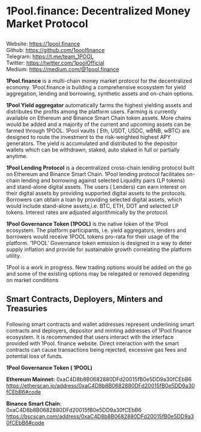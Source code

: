 #  1Pool.finance: Decentralized Money Market Protocol <br> </p>
Website: https://1pool.finance<br>
Github: https://github.com/1poolfinance<br>
Telegram: https://t.me/team_1POOL <br>
Twitter: https://twitter.com/1poolOfficial <br>
Medium: https://medium.com/@1pool.finance <br>

 **1Pool.finance** is a multi-chain money market protocol for the decentralized economy. 1Pool.finance is building a comprehensive ecosystem for yield aggregation, lending and borrowing, synthetic assets and on-chain options.<br></p>
 **1Pool Yield aggregator** automatically farms the highest yielding assets and distributes the profits among the platform users. Farming is currently available on Ethereum and Binance Smart Chain token assets. More chains would be added and a majority of the current and upcoming assets can be farmed through 1POOL. 1Pool vaults ( Eth, USDT, USDC, wBNB, wBTC) are designed to route the investment to the risk-weighted highest APY generators. The yield is accumulated and distributed to the depositor wallets which can be withdrawn, staked, auto staked in full or partially anytime. <br> </p>
   **1Pool Lending Protocol** is a decentralized cross-chain lending protocol built on Ethereum and Binance Smart Chain. 1Pool lending protocol facilitates on-chain lending and borrowing against selected Liquidity pairs (LP tokens) and stand-alone digital assets. The users ( Lenders) can earn interest on their digital assets by providing supported digital assets to the protocols. Borrowers can obtain a loan by providing selected digital assets, which would include stand-alone assets,i.e. BTC, ETH, DOT and selected LP tokens. Interest rates are adjusted algorithmically by the protocol.<br></p> 
**1Pool Governance Token (1POOL)** is the native token of the 1Pool ecosystem. The platform participants, i.e. yield aggregators, lenders and borrowers would receive 1POOL tokens pro-rata for their usage of the platform. ‘1POOL’ Governance token emission is designed in a way to deter supply inflation and provide for sustainable growth correlating the platform utility.<br></p>
1Pool is a work in progress. New trading options would be added on the go and some of the existing options may be relegated or removed depending on market conditions <br></p>
 ##  Smart Contracts,  Deployers, Minters and Treasuries <br> </p>
  Following smart contracts and wallet addresses represent underlining smart contracts and deployers, depositor and minting addresses of 1Pool.finance ecosystem.
It is recommended that users interact with the interface provided with 1Pool. finance website. Direct interaction with the smart contracts can cause transactions being rejected, excessive gas fees and potential loss of funds. <br></p>

**1Pool Governance Token ( 1POOL)**

**Ethereum  Mainnet:** 0xaC4D8b8B0682880DFd20015fB0e5DD9a30fCEbB6
https://etherscan.io/address/0xaC4D8b8B0682880DFd20015fB0e5DD9a30fCEbB6#code

**Binance Smart Chain**: 0xaC4D8b8B0682880DFd20015fB0e5DD9a30fCEbB6
https://bscscan.com/address/0xaC4D8b8B0682880DFd20015fB0e5DD9a30fCEbB6#code


 



 



